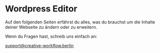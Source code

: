 # Wordpress Editor

Auf den folgenden Seiten erfährst du alles, was du brauchst um die Inhalte deiner Webseite zu ändern oder zu erweitern.

Wenn du Fragen hast, schreib uns einfach an:

[support@creative-workflow.berlin](mailto:support@creative-workflow.berlin)
